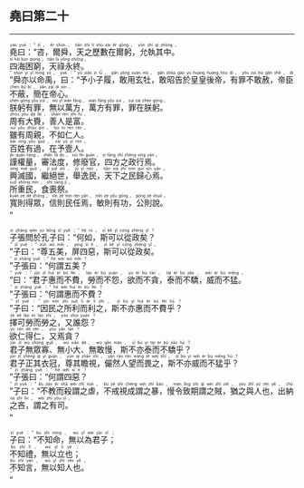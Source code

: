 ## 堯曰第二十
---
<div>

<p>
<ruby><rb> 堯曰：“咨，爾舜，天之歷數在爾躬，允執其中。 </rb> <rt>yáo  yuē ：“ zī ， ěr  shùn ， tiān  zhī  lì  shù  zài  ěr  gōng ， yǔn  zhí  qí  zhōng 。</rt></ruby><BR>
<ruby><rb> 四海困窮，天祿永終。 </rb> <rt>sì  hǎi  kùn  qióng ， tiān  lù  yǒng  zhōng 。</rt></ruby><BR>
<ruby><rb> ”舜亦以命禹，曰：“予小子履，敢用玄牡，敢昭告於皇皇後帝，有罪不敢赦，帝臣不蔽，簡在帝心。 </rb> <rt>” shùn  yì  yǐ  mìng  yǔ ， yuē ：“ yǔ  xiǎo  zi  lǚ ， gǎn  yòng  xuán  mǔ ， gǎn  zhāo  gào  yú  huáng  huáng  hòu  dì ， yǒu  zuì  bù  gǎn  shè ， dì  chén  bù  bì ， jiǎn  zài  dì  xīn 。</rt></ruby><BR>
<ruby><rb> 朕躬有罪，無以萬方，萬方有罪，罪在朕躬。 </rb> <rt>zhèn  gōng  yǒu  zuì ， wú  yǐ  wàn  fāng ， wàn  fāng  yǒu  zuì ， zuì  zài  zhèn  gōng 。</rt></ruby><BR>
<ruby><rb> 周有大賚，善人是富。 </rb> <rt>zhōu  yǒu  dà  lài ， shàn  rén  shì  fù 。</rt></ruby><BR>
<ruby><rb> 雖有周親，不如仁人。 </rb> <rt>suī  yǒu  zhōu  qīn ， bù  rú  rén  rén 。</rt></ruby><BR>
<ruby><rb> 百姓有過，在予壹人。 </rb> <rt>bǎi  xìng  yǒu  guò ， zài  yǔ  yī  rén 。</rt></ruby><BR>
<ruby><rb> 謹權量，審法度，修廢官，四方之政行焉。 </rb> <rt>jǐn  quán  liàng ， shěn  fǎ  dù ， xiū  fèi  guān ， sì  fāng  zhī  zhèng  xíng  yān 。</rt></ruby><BR>
<ruby><rb> 興滅國，繼絕世，舉逸民，天下之民歸心焉。 </rb> <rt>xìng  miè  guó ， jì  jué  shì ， jǔ  yì  mín ， tiān  xià  zhī  mín  guī  xīn  yān 。</rt></ruby><BR>
<ruby><rb> 所重民，食喪祭。 </rb> <rt>suǒ  zhòng  mín ， shí  sàng  jì 。</rt></ruby><BR>
<ruby><rb> 寬則得眾，信則民任焉，敏則有功，公則說。 </rb> <rt>kuān  zé  dé  zhòng ， xìn  zé  mín  rèn  yān ， mǐn  zé  yǒu  gōng ， gōng  zé  shuō 。</rt></ruby><BR>
<ruby><rb> ” </rb> <rt>”</rt></ruby><BR></P>

<p>
<ruby><rb> 子張問於孔子曰：“何如，斯可以從政矣？ </rb> <rt>zi  zhāng  wèn  yú  kǒng  zǐ  yuē ：“ hé  rú ， sī  kě  yǐ  cóng  zhèng  yǐ ？</rt></ruby><BR>
<ruby><rb> ”子曰：“尊五美，屏四惡，斯可以從政矣。 </rb> <rt>” zǐ  yuē ：“ zūn  wǔ  měi ， píng  sì  è ， sī  kě  yǐ  cóng  zhèng  yǐ 。</rt></ruby><BR>
<ruby><rb> ”子張曰：“何謂五美？ </rb> <rt>” zi  zhāng  yuē ：“ hé  wèi  wǔ  měi ？</rt></ruby><BR>
<ruby><rb> ”曰：“君子惠而不費，勞而不怨，欲而不貪，泰而不驕，威而不猛。 </rb> <rt>” yuē ：“ jūn  zǐ  huì  ér  bù  fèi ， láo  ér  bù  yuàn ， yù  ér  bù  tān ， tài  ér  bù  jiāo ， wēi  ér  bù  měng 。</rt></ruby><BR>
<ruby><rb> ”子張曰：“何謂惠而不費？ </rb> <rt>” zi  zhāng  yuē ：“ hé  wèi  huì  ér  bù  fèi ？</rt></ruby><BR>
<ruby><rb> ”子曰：“因民之所利而利之，斯不亦惠而不費乎？ </rb> <rt>” zǐ  yuē ：“ yīn  mín  zhī  suǒ  lì  ér  lì  zhī ， sī  bù  yì  huì  ér  bù  fèi  hū ？</rt></ruby><BR>
<ruby><rb> 擇可勞而勞之，又誰怨？ </rb> <rt>zé  kě  láo  ér  láo  zhī ， yòu  shuí  yuàn ？</rt></ruby><BR>
<ruby><rb> 欲仁得仁，又焉貪？ </rb> <rt>yù  rén  dé  rén ， yòu  yān  tān ？</rt></ruby><BR>
<ruby><rb> 君子無眾寡、無小大、無敢慢，斯不亦泰而不驕乎？ </rb> <rt>jūn  zǐ  wú  zhòng  guǎ 、 wú  xiǎo  dà 、 wú  gǎn  màn ， sī  bù  yì  tài  ér  bù  jiāo  hū ？</rt></ruby><BR>
<ruby><rb> 君子正其衣冠，尊其瞻視，儼然人望而畏之，斯不亦威而不猛乎？ </rb> <rt>jūn  zǐ  zhèng  qí  yì  guān ， zūn  qí  zhān  shì ， yǎn  rán  rén  wàng  ér  wèi  zhī ， sī  bù  yì  wēi  ér  bù  měng  hū ？</rt></ruby><BR>
<ruby><rb> ”子張曰：“何謂四惡？ </rb> <rt>” zi  zhāng  yuē ：“ hé  wèi  sì  è ？</rt></ruby><BR>
<ruby><rb> ”子曰：“不教而殺謂之虐，不戒視成謂之暴，慢令致期謂之賊，猶之與人也，出納之吝，謂之有司。 </rb> <rt>” zǐ  yuē ：“ bù  jiào  ér  shā  wèi  zhī  nüè ， bù  jiè  shì  chéng  wèi  zhī  bào ， màn  lìng  zhì  qī  wèi  zhī  zéi ， yóu  zhī  yǔ  rén  yě ， chū  nà  zhī  lìn ， wèi  zhī  yǒu  sī 。</rt></ruby><BR>
<ruby><rb> ” </rb> <rt>”</rt></ruby><BR></P>

<p>
<ruby><rb> 子曰：“不知命，無以為君子； </rb> <rt>zǐ  yuē ：“ bù  zhī  mìng ， wú  yǐ  wèi  jūn  zǐ ；</rt></ruby><BR>
<ruby><rb> 不知禮，無以立也； </rb> <rt>bù  zhī  lǐ ， wú  yǐ  lì  yě ；</rt></ruby><BR>
<ruby><rb> 不知言，無以知人也。 </rb> <rt>bù  zhī  yán ， wú  yǐ  zhī  rén  yě 。</rt></ruby><BR>
<ruby><rb> ” </rb> <rt>”</rt></ruby><BR></P>

</div>
